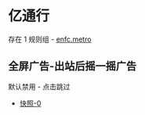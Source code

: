 # 亿通行

存在 1 规则组 - [enfc.metro](/src/apps/enfc.metro.ts)

## 全屏广告-出站后摇一摇广告

默认禁用 - 点击跳过

- [快照-0](https://i.gkd.li/i/13988597)
